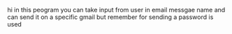 hi in this peogram you can take input from user in email messgae name and can send it on a specific gmail but remember for sending a password is used